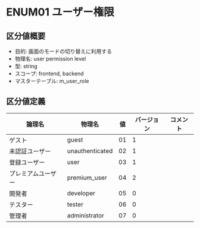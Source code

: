 # ENUM01 ユーザー権限

## 区分値概要

- 目的: 画面のモードの切り替えに利用する
- 物理名: user permission level
- 型: string
- スコープ: frontend, backend
- マスターテーブル: m_user_role

## 区分値定義

| 論理名             | 物理名          | 値  | バージョン | コメント |
| ------------------ | --------------- | --- | ---------- | -------- |
| ゲスト             | guest           | 01  | 1          |          |
| 未認証ユーザー     | unauthenticated | 02  | 1          |          |
| 登録ユーザー       | user            | 03  | 1          |          |
| プレミアムユーザー | premium_user    | 04  | 2          |          |
| 開発者             | developer       | 05  | 0          |          |
| テスター           | tester          | 06  | 0          |          |
| 管理者             | administrator   | 07  | 0          |          |
